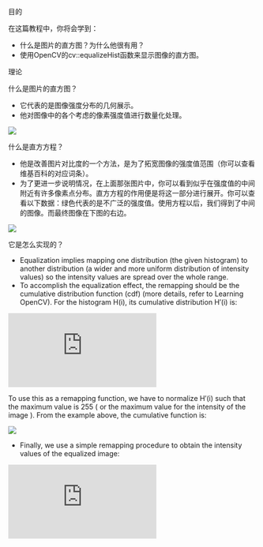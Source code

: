 目的

在这篇教程中，你将会学到：

* 什么是图片的直方图？为什么他很有用？
* 使用OpenCV的cv::equalizeHist函数来显示图像的直方图。

理论

什么是图片的直方图？

* 它代表的是图像强度分布的几何展示。
* 他对图像中的各个考虑的像素强度值进行数量化处理。

![](https://docs.opencv.org/4.1.0/Histogram_Equalization_Theory_0.jpg)

什么是直方方程？

* 他是改善图片对比度的一个方法，是为了拓宽图像的强度值范围（你可以查看维基百科的对应词条）。
* 为了更进一步说明情况，在上面那张图片中，你可以看到似乎在强度值的中间附近有许多像素点分布。直方方程的作用便是将这一部分进行展开。你可以查看以下数据：绿色代表的是不广泛的强度值。使用方程以后，我们得到了中间的图像。而最终图像在下图的右边。

![](https://docs.opencv.org/4.1.0/Histogram_Equalization_Theory_1.jpg)

它是怎么实现的？

* Equalization implies mapping one distribution (the given histogram) to another distribution (a wider and more uniform distribution of intensity values) so the intensity values are spread over the whole range.
* To accomplish the equalization effect, the remapping should be the cumulative distribution function (cdf) (more details, refer to Learning OpenCV). For the histogram H(i), its cumulative distribution H′(i) is:

![](http://latex.codecogs.com/gif.latex?H%5E%7B%27%7D%28i%29%20%3D%20%5Csum_%7B0%20%5Cle%20j%20%3C%20i%7D%20H%28j%29)

To use this as a remapping function, we have to normalize H′(i) such that the maximum value is 255 ( or the maximum value for the intensity of the image ). From the example above, the cumulative function is:

![](https://docs.opencv.org/4.1.0/Histogram_Equalization_Theory_2.jpg)

* Finally, we use a simple remapping procedure to obtain the intensity values of the equalized image:

![](http://latex.codecogs.com/gif.latex?equalized%28%20x%2C%20y%20%29%20%3D%20H%5E%7B%27%7D%28%20src%28x%2Cy%29%20%29)